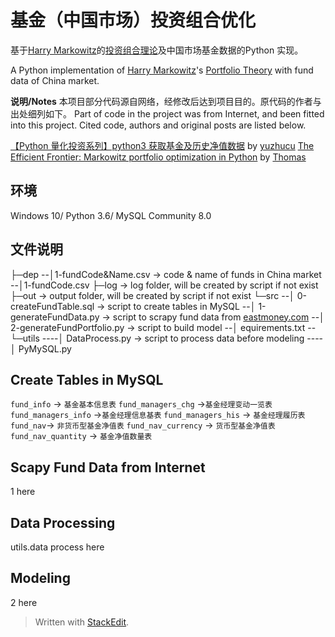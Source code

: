 # 基金（中国市场）投资组合优化
基于[Harry  Markowitz](https://en.m.wikipedia.org/wiki/Harry_Markowitz)的[投资组合理论](https://wiki.mbalib.com/wiki/%E6%8A%95%E8%B5%84%E7%BB%84%E5%90%88%E7%90%86%E8%AE%BA)及中国市场基金数据的Python 实现。

A Python implementation of [Harry  Markowitz](https://en.m.wikipedia.org/wiki/Harry_Markowitz)'s [Portfolio Theory](https://wiki.mbalib.com/wiki/%E6%8A%95%E8%B5%84%E7%BB%84%E5%90%88%E7%90%86%E8%AE%BA) with fund data of China market.

**说明/Notes**
本项目部分代码源自网络，经修改后达到项目目的。原代码的作者与出处细列如下。
Part of code in the project was from Internet, and been fitted into this project. Cited code, authors and original posts are listed below.

[【Python 量化投资系列】python3 获取基金及历史净值数据](https://blog.csdn.net/yuzhucu/article/details/55261024) by [yuzhucu](https://blog.csdn.net/yuzhucu)
[The Efficient Frontier: Markowitz portfolio optimization in Python](https://blog.quantopian.com/markowitz-portfolio-optimization-2/) by [Thomas ](https://blog.quantopian.com/author/twiecki/)

## 环境
Windows 10/ Python 3.6/ MySQL Community 8.0

## 文件说明
├─dep
--│1-fundCode&Name.csv  -> code & name of funds in China market
--│1-fundCode.csv
├─log   -> log folder, will be created by script if not exist
├─out ->  output folder, will be created by script if not exist
└─src
--│ 0-createFundTable.sql -> script to create tables in MySQL
--│ 1-generateFundData.py -> script to scrapy fund data from [eastmoney.com](http://www.eastmoney.com/)
--│ 2-generateFundPortfolio.py -> script to build model
--│ equirements.txt
--└─utils
----│ DataProcess.py -> script to process data before modeling 
----│ PyMySQL.py

## Create Tables in MySQL
 `fund_info` -> `基金基本信息表`
 `fund_managers_chg` ->`基金经理变动一览表`
 `fund_managers_info` ->`基金经理信息基表`
  `fund_managers_his` -> `基金经理履历表`
`fund_nav`-> `非货币型基金净值表`
 `fund_nav_currency` -> `货币型基金净值表`
 `fund_nav_quantity` -> `基金净值数量表`
## Scapy Fund Data from Internet 
1 here
## Data Processing
utils.data process here
## Modeling
2 here

> Written with [StackEdit](https://stackedit.io/).
